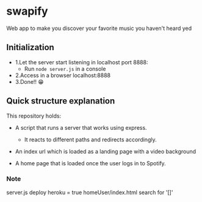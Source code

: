 # swapify
Web app to make you discover your favorite music you haven't heard yed

## Initialization

* 1.Let the server start listening in localhost port 8888:
  * Run `node server.js` in a console 
* 2.Access in a browser localhost:8888 
* 3.Done!! 😁

## Quick structure explanation

This repository holds:

* A script that runs a server that works using express.
  * It reacts to different paths and redirects accordingly.

* An index url which is loaded as a landing page with a video background
* A home page that is loaded once the user logs in to Spotify.

### Note

server.js deploy heroku = true
homeUser/index.html search for '[]'
